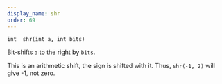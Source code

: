 ```yaml
---
display_name: shr
order: 69
---
```

`int  shr(int a, int bits)`

Bit-shifts `a` to the right by `bits`.

This is an arithmetic shift, the sign is shifted with it. Thus, `shr(-1, 2)`
will give -1, not zero.
